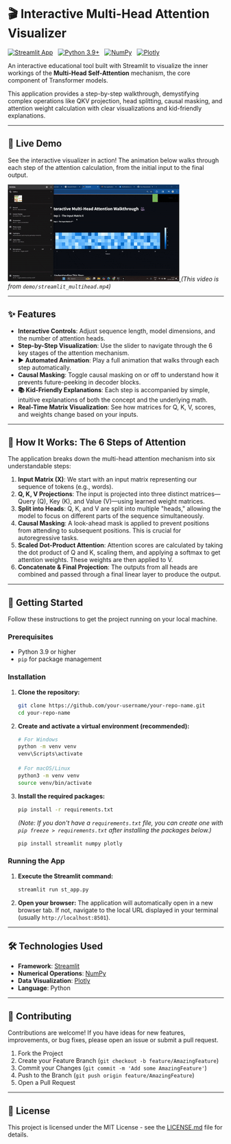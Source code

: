 # 🎬 Interactive Multi-Head Attention Visualizer

[![Streamlit App](https://static.streamlit.io/badges/streamlit_badge_black_white.svg)](https://your-deployed-app-url.com) &nbsp; [![Python 3.9+](https://img.shields.io/badge/python-3.9+-blue.svg)](https://www.python.org/downloads/release/python-390/) &nbsp; [![NumPy](https://img.shields.io/badge/numpy-%23013243.svg?style=for-the-badge&logo=numpy&logoColor=white)](https://numpy.org/) &nbsp; [![Plotly](https://img.shields.io/badge/plotly-%233F4F75.svg?style=for-the-badge&logo=plotly&logoColor=white)](https://plotly.com/)

An interactive educational tool built with Streamlit to visualize the inner workings of the **Multi-Head Self-Attention** mechanism, the core component of Transformer models.

This application provides a step-by-step walkthrough, demystifying complex operations like QKV projection, head splitting, causal masking, and attention weight calculation with clear visualizations and kid-friendly explanations.

---

## 🎥 Live Demo

See the interactive visualizer in action! The animation below walks through each step of the attention calculation, from the initial input to the final output.


[![DEMO](https://github.com/Rishbah-76/Multhead_visualizer/blob/main/demo/Streamlit_multihead.gif)
](https://github.com/Rishbah-76/Multhead_visualizer/blob/main/demo/Streamlit_multihead.mp4)
*(This video is from `demo/streamlit_multihead.mp4`)*

---

## ✨ Features

- **Interactive Controls**: Adjust sequence length, model dimensions, and the number of attention heads.
- **Step-by-Step Visualization**: Use the slider to navigate through the 6 key stages of the attention mechanism.
- **▶️ Automated Animation**: Play a full animation that walks through each step automatically.
- **Causal Masking**: Toggle causal masking on or off to understand how it prevents future-peeking in decoder blocks.
- **📚 Kid-Friendly Explanations**: Each step is accompanied by simple, intuitive explanations of both the concept and the underlying math.
- **Real-Time Matrix Visualization**: See how matrices for Q, K, V, scores, and weights change based on your inputs.

---

## 🧠 How It Works: The 6 Steps of Attention

The application breaks down the multi-head attention mechanism into six understandable steps:

1.  **Input Matrix (X)**: We start with an input matrix representing our sequence of tokens (e.g., words).
2.  **Q, K, V Projections**: The input is projected into three distinct matrices—Query (Q), Key (K), and Value (V)—using learned weight matrices.
3.  **Split into Heads**: Q, K, and V are split into multiple "heads," allowing the model to focus on different parts of the sequence simultaneously.
4.  **Causal Masking**: A look-ahead mask is applied to prevent positions from attending to subsequent positions. This is crucial for autoregressive tasks.
5.  **Scaled Dot-Product Attention**: Attention scores are calculated by taking the dot product of Q and K, scaling them, and applying a softmax to get attention weights. These weights are then applied to V.
6.  **Concatenate & Final Projection**: The outputs from all heads are combined and passed through a final linear layer to produce the output.

---

## 🚀 Getting Started

Follow these instructions to get the project running on your local machine.

### Prerequisites

- Python 3.9 or higher
- `pip` for package management

### Installation

1.  **Clone the repository:**
    ```bash
    git clone https://github.com/your-username/your-repo-name.git
    cd your-repo-name
    ```

2.  **Create and activate a virtual environment (recommended):**
    ```bash
    # For Windows
    python -m venv venv
    venv\Scripts\activate

    # For macOS/Linux
    python3 -m venv venv
    source venv/bin/activate
    ```

3.  **Install the required packages:**
    ```bash
    pip install -r requirements.txt
    ```
    *(Note: If you don't have a `requirements.txt` file, you can create one with `pip freeze > requirements.txt` after installing the packages below.)*
    ```bash
    pip install streamlit numpy plotly
    ```

### Running the App

1.  **Execute the Streamlit command:**
    ```bash
    streamlit run st_app.py
    ```

2.  **Open your browser:** The application will automatically open in a new browser tab. If not, navigate to the local URL displayed in your terminal (usually `http://localhost:8501`).

---

## 🛠️ Technologies Used

- **Framework**: [Streamlit](https://streamlit.io/)
- **Numerical Operations**: [NumPy](https://numpy.org/)
- **Data Visualization**: [Plotly](https://plotly.com/python/)
- **Language**: Python

---

## 🙌 Contributing

Contributions are welcome! If you have ideas for new features, improvements, or bug fixes, please open an issue or submit a pull request.

1.  Fork the Project
2.  Create your Feature Branch (`git checkout -b feature/AmazingFeature`)
3.  Commit your Changes (`git commit -m 'Add some AmazingFeature'`)
4.  Push to the Branch (`git push origin feature/AmazingFeature`)
5.  Open a Pull Request

---

## 📄 License

This project is licensed under the MIT License - see the [LICENSE.md](LICENSE.md) file for details. 
